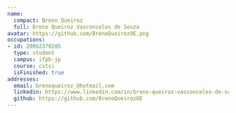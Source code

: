 ```yaml
---
name:
  compact: Breno Queiroz
  full: Breno Queiroz Vasconcelos de Souza
avatar: https://github.com/BrenoQueirozOE.png
occupations:
- id: 20062370205
  type: student
  campus: ifpb-jp
  course: cstsi
  isFinished: true
addresses:
  email: brenoqueiroz_@hotmail.com
  linkedin: https://www.linkedin.com/in/breno-queiroz-vasconcelos-de-souza-8646a827/
  github: https://github.com/BrenoQueirozOE
---
```

